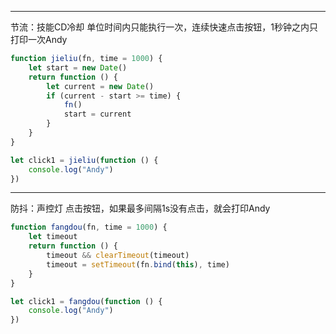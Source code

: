 
---

节流：技能CD冷却
单位时间内只能执行一次，连续快速点击按钮，1秒钟之内只打印一次Andy

```javascript
function jieliu(fn, time = 1000) {
	let start = new Date()
	return function () {
		let current = new Date()
		if (current - start >= time) {
			fn()
			start = current
		}
	}
}

let click1 = jieliu(function () {
	console.log("Andy")
})
```

------------

防抖：声控灯
点击按钮，如果最多间隔1s没有点击，就会打印Andy

```javascript
function fangdou(fn, time = 1000) {
	let timeout
	return function () {
		timeout && clearTimeout(timeout)
		timeout = setTimeout(fn.bind(this), time)
	}
}

let click1 = fangdou(function () {
	console.log("Andy")
})
```

